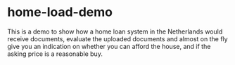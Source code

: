 # home-load-demo
This is a demo to show how a home loan system in the Netherlands would receive documents, evaluate the uploaded documents and almost on the fly give you an indication  on whether you can afford the house, and if the asking price is a reasonable buy.

